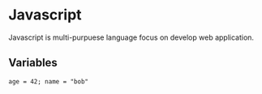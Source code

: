 # Javascript

Javascript is multi-purpuese language focus on develop web application. 

## Variables 
`
age = 42;
name = "bob"
`
    
    